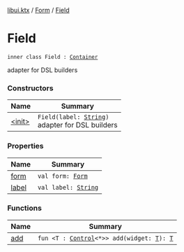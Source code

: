 [libui.ktx](../../index.md) / [Form](../index.md) / [Field](./index.md)

# Field

`inner class Field : `[`Container`](../../-container/index.md)

adapter for DSL builders

### Constructors

| Name | Summary |
|---|---|
| [&lt;init&gt;](-init-.md) | `Field(label: `[`String`](https://kotlinlang.org/api/latest/jvm/stdlib/kotlin/-string/index.html)`)`<br>adapter for DSL builders |

### Properties

| Name | Summary |
|---|---|
| [form](form.md) | `val form: `[`Form`](../index.md) |
| [label](label.md) | `val label: `[`String`](https://kotlinlang.org/api/latest/jvm/stdlib/kotlin/-string/index.html) |

### Functions

| Name | Summary |
|---|---|
| [add](add.md) | `fun <T : `[`Control`](../../-control/index.md)`<*>> add(widget: `[`T`](add.md#T)`): `[`T`](add.md#T) |
